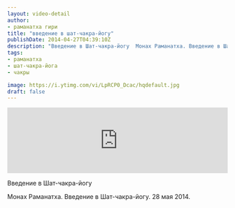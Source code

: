 ```yaml
---
layout: video-detail
author:
- раманатха гири
title: "введение в шат-чакра-йогу"
publishDate: 2014-04-27T04:39:10Z
description: "Введение в Шат-чакра-йогу  Монах Раманатха. Введение в Шат-чакра-йогу. 28 мая 2014."
tags: 
- раманатха
- шат-чакра-йога
- чакры

image: https://i.ytimg.com/vi/LpRCP0_Dcac/hqdefault.jpg
draft: false
---
```


<iframe width="100%" src="https://www.youtube.com/embed/LpRCP0_Dcac" frameborder="0" allowfullscreen=""></iframe> 

 Введение в Шат-чакра-йогу

 Монах Раманатха. Введение в Шат-чакра-йогу. 28 мая 2014\.   

 